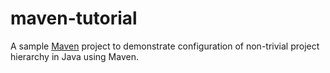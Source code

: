 # maven-tutorial
A sample [Maven](https://maven.apache.org/index.html) project to demonstrate configuration of non-trivial project hierarchy in Java using Maven.
